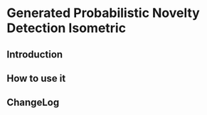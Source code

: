 # Generated Probabilistic Novelty Detection Isometric
Introduction
------------

How to use it
-------------


ChangeLog
---------



